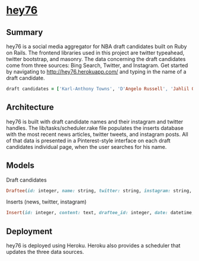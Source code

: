 # [hey76](http://hey76.herokuapp.com/)

## Summary
hey76 is a social media aggregator for NBA draft candidates built on Ruby on Rails. The frontend libraries used in this project are twitter typeahead, twitter bootstrap, and masonry. The data concerning the draft candidates come from three sources: Bing Search, Twitter, and Instagram. Get started by navigating to http://hey76.herokuapp.com/ and typing in the name of a draft candidate.

```ruby
draft candidates = ['Karl-Anthony Towns', 'D'Angelo Russell', 'Jahlil Okafor', 'Kristaps Porziņģis', 'Mario Hezonja', 'Willie Cauley-Stein', 'Emmanuel Mudiay', 'Stanley Johnson', 'Frank Kaminsky', 'Justise Winslow', 'Myles Turner', 'Trey Lyles', 'Devin Booker', 'Cameron Payne', 'Kelly Oubre Jr.', 'Terry Rozier', 'Rashad Vaughn', 'Sam Dekker', 'Jerian Grant', 'Delon Wright', 'Justin Anderson', 'Bobby Portis', 'Rondae Hollis-Jefferson', 'Tyus Jones', 'Jarell Martin', 'Nikola Milutinov', 'Larry Nance, Jr.', 'R. J. Hunter', 'Chris McCullough', 'Kevon Looney', 'Cedi Osman', 'Montrezl Harrell', 'Jordan Mickey', 'Anthony Brown', 'Guillermo Hernangómez', 'Rakeem Christmas', 'Richaun Holmes', 'Darrun Hilliard', 'Juan Pablo Vaulet', 'Josh Richardson', 'Pat Connaughton', 'Olivier Hanlan', 'Joseph Young', 'Andrew Harrison', 'Marcus Thornton', 'Norman Powell', 'Artūras Gudaitis', 'Dakari Johnson', 'Aaron White', 'Marcus Eriksson', 'Tyler Harvey', 'Satnam Singh Bhamara', 'Sir'Dominic Pointer', 'Dani Díez', 'Cady Lalanne', 'Branden Dawson', 'Nikola Radičević', 'J. P. Tokoto', 'Dimitrios Agravanis', 'Luka Mitrović']
```

## Architecture
hey76 is built with draft candidate names and their instagram and twitter handles. The lib/tasks/scheduler.rake file populates the inserts database with the most recent news articles, twitter tweets, and instagram posts. All of that data is presented in a Pinterest-style interface on each draft candidates individual page, when the user searches for his name.

## Models
Draft candidates

```ruby
Draftee(id: integer, name: string, twitter: string, instagram: string, created_at: datetime, updated_at: datetime)
```

Inserts (news, twitter, instagram)
```ruby
Insert(id: integer, content: text, draftee_id: integer, date: datetime, type_of: string, content_id: string, created_at: datetime, updated_at: datetime)
```

## Deployment
hey76 is deployed using Heroku. Heroku also provides a scheduler that updates the three data sources.
